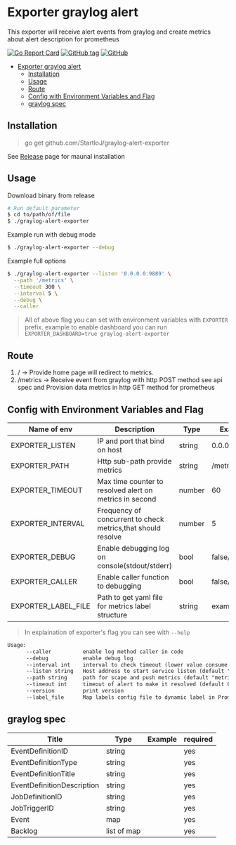 # Exporter graylog alert

This exporter will receive alert events from graylog and create metrics about alert description for prometheus

[![Go Report Card](https://goreportcard.com/badge/github.com/StartloJ/graylog-alert-exporter)](https://goreportcard.com/report/github.com/StartloJ/graylog-alert-exporter)
[![GitHub tag](https://img.shields.io/github/tag/StartloJ/graylog-alert-exporter.svg)](https://github.com/StartloJ/graylog-alert-exporter/releases/latest)
[![GitHub](https://img.shields.io/github/license/StartloJ/graylog-alert-exporter)](https://github.com/StartloJ/graylog-alert-exporter/blob/main/LICENSE)

- [Exporter graylog alert](#exporter-graylog-alert)
  - [Installation](#installation)
  - [Usage](#usage)
  - [Route](#route)
  - [Config with Environment Variables and Flag](#config-with-environment-variables-and-flag)
  - [graylog spec](#graylog-spec)
## Installation

> go get github.com/StartloJ/graylog-alert-exporter

See [Release](https://github.com/StartloJ/graylog-alert-exporter/releases) page for maunal installation

## Usage
Download binary from release
```bash
# Run default parameter
$ cd to/path/of/file
$ ./graylog-alert-exporter
```
Example run with debug mode
```bash
$ ./graylog-alert-exporter --debug
```
Example full options
```bash
$ ./graylog-alert-exporter --listen '0.0.0.0:9889' \
  --path '/metrics' \
  --timeout 300 \
  --interval 5 \
  --debug \
  --caller
```


> All of above flag you can set with environment variables with `EXPORTER` prefix. example to enable dashboard you can run `EXPORTER_DASHBOARD=true graylog-alert-exporter`

## Route

1. / -> Provide home page will redirect to metrics.
1. /metrics -> Receive event from graylog with http POST method see api spec and Provision data metrics in http GET method for prometheus

## Config with Environment Variables and Flag

Name of env|Description|Type|Example
---|---|---|---
EXPORTER_LISTEN|IP and port that bind on host|string|0.0.0.0:9889
EXPORTER_PATH|Http sub-path provide metrics|string|/metrics
EXPORTER_TIMEOUT|Max time counter to resolved alert on metrics in second|number|60
EXPORTER_INTERVAL|Frequency of concurrent to check metrics,that should resolve |number|5
EXPORTER_DEBUG|Enable debugging log on console(stdout/stderr)|bool|false/true
EXPORTER_CALLER|Enable caller function to debugging|bool|false/true
EXPORTER_LABEL_FILE|Path to get yaml file for metrics label structure|string|example.yaml

> In explaination of exporter's flag you can see with `--help`
```txt
Usage:
      --caller          enable log method caller in code
      --debug           enable debug log
      --interval int    interval to check timeout (lower value consume more cpu) (default 5)
      --listen string   Host address to start service listen (default "0.0.0.0:9889")
      --path string     path for scape and push metrics (default "metrics")
      --timeout int     timeout of alert to make it resolved (default 60)
      --version         print version
      --label_file      Map labels config file to dynamic label in Prometheus metrics
```

## graylog spec

| Title                      | Type        | Example | required |
|----------------------------|-------------|---------|----------|
| EventDefinitionID          | string      |         | yes      |
| EventDefinitionType        | string      |         | yes      |
| EventDefinitionTitle       | string      |         | yes      |
| EventDefinitionDescription | string      |         | yes      |
| JobDefinitionID            | string      |         | yes      |
| JobTriggerID               | string      |         | yes      |
| Event                      | map         |         | yes      |
| Backlog                    | list of map |         | yes      |
